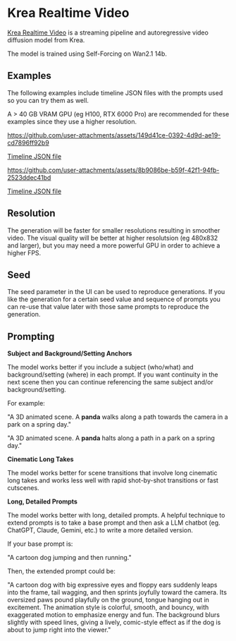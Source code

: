 # Krea Realtime Video

[Krea Realtime Video](https://www.krea.ai/blog/krea-realtime-14b) is a streaming pipeline and autoregressive video diffusion model from Krea.

The model is trained using Self-Forcing on Wan2.1 14b.

## Examples

The following examples include timeline JSON files with the prompts used so you can try them as well.

A > 40 GB VRAM GPU (eg H100, RTX 6000 Pro) are recommended for these examples since they use a higher resolution.

https://github.com/user-attachments/assets/149d41ce-0392-4d9d-ae19-cd7896ff92b9

[Timeline JSON file](./examples/timeline-krea-flower-bloom.json)

https://github.com/user-attachments/assets/8b9086be-b59f-42f1-94fb-2523ddec41bd

[Timeline JSON file](./examples/timeline-abstract-shape.json)

## Resolution

The generation will be faster for smaller resolutions resulting in smoother video. The visual quality will be better at higher resolutsion (eg 480x832 and larger), but you may need a more powerful GPU in order to achieve a higher FPS.

## Seed

The seed parameter in the UI can be used to reproduce generations. If you like the generation for a certain seed value and sequence of prompts you can re-use that value later with those same prompts to reproduce the generation.

## Prompting

**Subject and Background/Setting Anchors**

The model works better if you include a subject (who/what) and background/setting (where) in each prompt. If you want continuity in the next scene then you can continue referencing the same subject and/or background/setting.

For example:

"A 3D animated scene. A **panda** walks along a path towards the camera in a park on a spring day."

"A 3D animated scene. A **panda** halts along a path in a park on a spring day."

**Cinematic Long Takes**

The model works better for scene transitions that involve long cinematic long takes and works less well with rapid shot-by-shot transitions or fast cutscenes.

**Long, Detailed Prompts**

The model works better with long, detailed prompts. A helpful technique to extend prompts is to take a base prompt and then ask a LLM chatbot (eg. ChatGPT, Claude, Gemini, etc.) to write a more detailed version.

If your base prompt is:

"A cartoon dog jumping and then running."

Then, the extended prompt could be:

"A cartoon dog with big expressive eyes and floppy ears suddenly leaps into the frame, tail wagging, and then sprints joyfully toward the camera. Its oversized paws pound playfully on the ground, tongue hanging out in excitement. The animation style is colorful, smooth, and bouncy, with exaggerated motion to emphasize energy and fun. The background blurs slightly with speed lines, giving a lively, comic-style effect as if the dog is about to jump right into the viewer."
